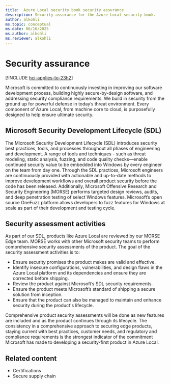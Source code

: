 ```yaml
---
title:  Azure Local security book security assurance
description: Security assurance for the Azure Local security book.
author: alkohli
ms.topic: conceptual
ms.date: 06/16/2025
ms.author: alkohli
ms.reviewer: alkohli
---
```


# Security assurance

[!INCLUDE [hci-applies-to-23h2](../includes/hci-applies-to-23h2.md)]

Microsoft is committed to continuously investing in improving our software development process, building highly secure-by-design software, and addressing security compliance requirements. We build in security from the ground up for powerful defense in today’s threat environment. Every component of Azure Local, from machine core to cloud, is purposefully designed to help ensure ultimate security. 
 
## Microsoft Security Development Lifecycle (SDL)

The Microsoft Security Development Lifecycle (SDL) introduces security best practices, tools, and processes throughout all phases of engineering and development. A range of tools and techniques - such as threat modeling, static analysis, fuzzing, and code quality checks—enable continued security value to be embedded into Windows by every engineer on the team from day one. Through the SDL practices, Microsoft engineers are continuously provided with actionable and up-to-date methods to improve development workflows and overall product security before the code has been released. Additionally, Microsoft Offensive Research and Security Engineering (MORSE) performs targeted design reviews, audits, and deep penetration testing of select Windows features. Microsoft’s open source OneFuzz platform allows developers to fuzz features for Windows at scale as part of their development and testing cycle. 
 
## Security assessment activities

As part of our SDL, products like Azure Local are reviewed by our  MORSE Edge team. MORSE works with other Microsoft security teams to perform comprehensive security assessments of the product. The goal of the security assessment activities is to:

- Ensure security promises the product makes are valid and effective.
- Identify insecure configurations, vulnerabilities, and design flaws in the Azure Local platform and its dependencies and ensure they are corrected before shipping. 
- Review the product against Microsoft’s SDL security requirements. 
- Ensure the product meets Microsoft’s standard of shipping a secure solution from inception. 
- Ensure that the product can also be managed to maintain and enhance security during the product's lifecycle. 
 
Comprehensive product security assessments will be done as new features are included and as the product continues through its lifecycle. The consistency in a comprehensive approach to securing edge products, staying current with best practices, customer needs, and regulatory and compliance requirements is the strongest indicator of the commitment Microsoft has made to developing a security-first product in Azure Local. 

## Related content

- Certifications
- Secure supply chain